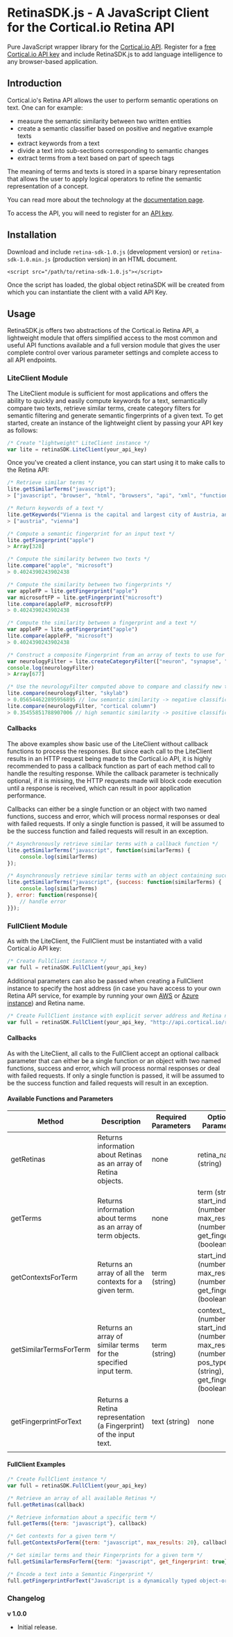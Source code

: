 # RetinaSDK.js - A JavaScript Client for the Cortical.io Retina API

Pure JavaScript wrapper library for the [Cortical.io API](http://api.cortical.io/). Register for a [free Cortical.io 
API key](http://www.cortical.io/resources_apikey.html) and include RetinaSDK.js to add language intelligence to any 
browser-based application.

## Introduction

Cortical.io's Retina API allows the user to perform semantic operations on text. One can for example:

* measure the semantic similarity between two written entities
* create a semantic classifier based on positive and negative example texts
* extract keywords from a text
* divide a text into sub-sections corresponding to semantic changes
* extract terms from a text based on part of speech tags

The meaning of terms and texts is stored in a sparse binary representation that allows the user to apply logical 
operators to refine the semantic representation of a concept.

You can read more about the technology at the [documentation page](http://documentation.cortical.io/intro.html).

To access the API, you will need to register for an [API key](http://www.cortical.io/resources_apikey.html).

## Installation

Download and include `retina-sdk-1.0.js` (development version) or `retina-sdk-1.0.min.js` (production version) in an 
HTML document.

    <script src="/path/to/retina-sdk-1.0.js"></script>

Once the script has loaded, the global object retinaSDK will be created from which you can instantiate the client 
with a valid API Key.

## Usage

RetinaSDK.js offers two abstractions of the Cortical.io Retina API, a lightweight module that offers simplified 
access to the most common and useful API functions available and a full version module that gives the user complete 
control over various parameter settings and complete access to all API endpoints.
 
### LiteClient Module

The LiteClient module is sufficient for most applications and offers the ability to quickly and easily 
compute keywords for a text, semantically compare two texts, retrieve similar terms, create category filters for 
semantic filtering and generate semantic fingerprints of a given text. To get started, create an instance of the 
lightweight client by passing your API key as follows:  

```javascript
/* Create "lightweight" LiteClient instance */
var lite = retinaSDK.LiteClient(your_api_key)
```

Once you've created a client instance, you can start using it to make calls to the Retina API:

```javascript
/* Retrieve similar terms */
lite.getSimilarTerms("javascript");
> ["javascript", "browser", "html", "browsers", "api", "xml", "functionality", "microsoft", "runtime", "perl", "implementations", "css", "software", "unix", "files", "gui", "server", "plugin", "internet explorer", "linux"]

/* Return keywords of a text */
lite.getKeywords("Vienna is the capital and largest city of Austria, and one of the nine states of Austria");
> ["austria", "vienna"]

/* Compute a semantic fingerprint for an input text */
lite.getFingerprint("apple")
> Array[328]

/* Compute the similarity between two texts */
lite.compare("apple", "microsoft")
> 0.4024390243902438

/* Compute the similarity between two fingerprints */
var appleFP = lite.getFingerprint("apple")
var microsoftFP = lite.getFingerprint("microsoft")
lite.compare(appleFP, microsoftFP)
> 0.4024390243902438

/* Compute the similarity between a fingerprint and a text */
var appleFP = lite.getFingerprint("apple")
lite.compare(appleFP, "microsoft")
> 0.4024390243902438

/* Construct a composite Fingerprint from an array of texts to use for semantic filtering */
var neurologyFilter = lite.createCategoryFilter(["neuron", "synapse", "neocortex"])
console.log(neurologyFilter)
> Array[677]

/* Use the neurologyFilter computed above to compare and classify new texts. */ 
lite.compare(neurologyFilter, "skylab")
> 0.056544622895956895 // low semantic similarity -> negative classification
lite.compare(neurologyFilter, "cortical column")
> 0.35455851788907006 // high semantic similarity -> positive classification
```

#### Callbacks

The above examples show basic use of the LiteClient without callback functions to process the responses. But since 
each call to the LiteClient results in an HTTP request being made to the Cortical.io API, it is highly recommended 
to pass a callback function as part of each method call to handle the resulting response. While the callback 
parameter is technically optional, if it is missing, the HTTP requests made will block code execution until 
a response is received, which can result in poor application performance.

Callbacks can either be a single function or an object with two named functions, success and error, which will 
process normal responses or deal with failed requests. If only a single function is passed, it will be assumed to be 
the success function and failed requests will result in an exception.

```javascript
/* Asynchronously retrieve similar terms with a callback function */
lite.getSimilarTerms("javascript", function(similarTerms) {
    console.log(similarTerms)
});

/* Asynchronously retrieve similar terms with an object containing success and error callbacks */
lite.getSimilarTerms("javascript", {success: function(similarTerms) {
    console.log(similarTerms)
}, error: function(response){
    // handle error
}});
```

### FullClient Module

As with the LiteClient, the FullClient must be instantiated with a valid Cortical.io API key:

```javascript
/* Create FullClient instance */
var full = retinaSDK.FullClient(your_api_key)
```

Additional parameters can also be passed when creating a FullClient instance to specify the host address (in case you
 have access to your own Retina API service, for example by running your own [AWS](https://aws.amazon.com/marketplace/seller-profile?id=c88ca878-a648-464c-b29b-38ba057bd2f5) or [Azure instance](https://azure.microsoft.com/en-us/marketplace/partners/cortical-io/cortical-io-retinaservice-eng-gen/)) and Retina name.
 
 ```javascript
 /* Create FullClient instance with explicit server address and Retina name */
 var full = retinaSDK.FullClient(your_api_key, "http://api.cortical.io/rest/", "en_associative")
 ```

#### Callbacks

As with the LiteClient, all calls to the FullClient accept an optional callback parameter that can either be a single
 function or an object with two named functions, success and error, which will process normal responses or deal with 
 failed requests. If only a single function is passed, it will be assumed to be the success function and failed 
 requests will result in an exception.


#### Available Functions and Parameters

<table class="table table-bordered table-striped">
	<thead>
		<tr>
			<th style="">Method</th>
			<th style="">Description</th>
			<th style="">Required Parameters</th>
			<th style="">Optional Parameters</th>
			<th style="">Example</th>
		</tr>
	</thead>
	<tbody>
		<tr>
    		<td>getRetinas</td>
    		<td>Returns information about Retinas as an array of Retina objects.</td>
    		<td>none</td>
    		<td>retina_name (string)</td>
    	</tr>
    	<tr>
			<td>getTerms</td>
			<td>Returns information about terms as an array of term objects.</td>
			<td>none</td>
			<td>term (string), start_index (number), max_results (number), get_fingerprint (boolean)</td>
		</tr>
		<tr>
			<td>getContextsForTerm</td>
			<td>Returns an array of all the contexts for a given term.</td>
			<td>term (string)</td>
			<td>start_index (number), max_results (number), get_fingerprint (boolean)</td>
		</tr>
		<tr>
			<td>getSimilarTermsForTerm</td>
			<td>Returns an array of similar terms for the specified input term.</td>
			<td>term (string)</td>
			<td>context_id (number), start_index (number), max_results (number), pos_type (string), get_fingerprint 
			(boolean)</td>
		</tr>
		<tr>
			<td>getFingerprintForText</td>
			<td>Returns a Retina representation (a Fingerprint) of the input text.</td>
			<td>text (string)</td>
			<td>none</td>
		</tr>
		<tr>
			<td></td>
			<td></td>
			<td></td>
			<td></td>
		</tr>
	</tbody>
</table>

#### FullClient Examples

```javascript
/* Create FullClient instance */
var full = retinaSDK.FullClient(your_api_key)

/* Retrieve an array of all available Retinas */
full.getRetinas(callback)

/* Retrieve information about a specific term */
full.getTerms({term: "javascript"}, callback)

/* Get contexts for a given term */
full.getContextsForTerm({term: "javascript", max_results: 20}, callback)

/* Get similar terms and their Fingerprints for a given term */
full.getSimilarTermsForTerm({term: "javascript", get_fingerprint: true}, callback)

/* Encode a text into a Semantic Fingerprint */
full.getFingerprintForText("JavaScript is a dynamically typed object-oriented programming language", callback)

```


### Changelog

<B>v 1.0.0</B>

* Initial release.
